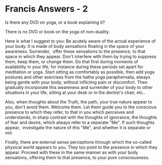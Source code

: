 # Francis Answers - 2

Is there any DVD on yoga, or a book explaining it?

There is no DVD or book on the yoga of non-duality. 

Here is what I suggest to you: Be acutely aware of the actual experience of your body. It is made of body sensations floating in the space of your awareness. Surrender,  offer these sensations to the presence, to that space in which they appear. Don't interfere with them by trying to suppress them, keep them, or change them. Do that first during moments of availability in your life, for instance during these periods set apart for meditation or yoga. Start sitting as comfortably as possible, then add yoga postures and other exercises from the hatha yoga paraphernalia, always being gentle with your body, without inflicting pain or discomfort. Then gradually incorporate this awareness and surrender of your body to other situations in your life, sitting at your desk or in the dentist's chair, etc..

Also, when thoughts about the Truth, the path, your true nature appear to you, don't avoid them. Welcome them. Let them guide you to the conscious presence to which they refer, to that in you which perceives and understands, in sharp contrast with the thoughts of ignorance, the thoughts of fear and desire, which always refer to a separate "Me". If such thoughts appear,  investigate the nature of this "Me", and whether it is separate or not.

Finally, there are external sense perceptions through which the so-called physical world appears to you. They too point to the presence in which they appear. Proceed with these in the same manner as with your body sensations, offering them to that presence, to your pure consciousness.

